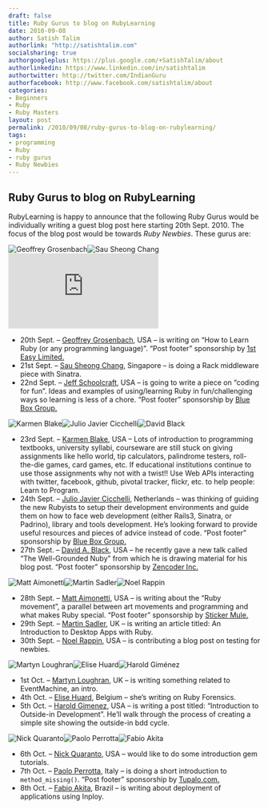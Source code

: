 ```yaml
---
draft: false
title: Ruby Gurus to blog on RubyLearning
date: 2010-09-08
author: Satish Talim
authorlink: "http://satishtalim.com"
socialsharing: true
authorgoogleplus: https://plus.google.com/+SatishTalim/about
authorlinkedin: https://www.linkedin.com/in/satishtalim
authortwitter: http://twitter.com/IndianGuru
authorfacebook: http://www.facebook.com/satishtalim/about
categories:
- Beginners
- Ruby
- Ruby Masters
layout: post
permalink: /2010/09/08/ruby-gurus-to-blog-on-rubylearning/
tags:
- programming
- Ruby
- ruby gurus
- Ruby Newbies
---
```

## Ruby Gurus to blog on RubyLearning

RubyLearning is happy to announce that the following Ruby Gurus would be
individually writing a guest blog post here starting 20th Sept. 2010.
The focus of the blog post would be towards *Ruby Newbies*. These gurus
are:<!--more-->

![Geoffrey
Grosenbach](https://topfunky.backpackit.com/thumbs/2653320/as/DSC02562.jpg "Geoffrey Grosenbach")![Sau
Sheong
Chang](http://www.rubylearning.com/images/sau.jpg "Sau Sheong Chang")![Jeff
Schoolcraft](http://www.gravatar.com/avatar.php?default=http://railsdeveloper.com/images/icons/user-flag-2.png&gravatar_id=196b781eef85b7ce609fd12234cc1f39&rating=G "Jeff Schoolcraft")

-   20th Sept. – [Geoffrey
    Grosenbach](http://rubylearning.com/blog/2010/09/20/how-to-learn-ruby-or-any-programming-language/),
    USA – is writing on “How to Learn Ruby (or any programming
    language)”. “Post footer” sponsorship by [1st Easy
    Limited.](http://www.1steasy.com/ruby-on-rails.htm)
-   21st Sept. – [Sau Sheong
    Chang](http://rubylearning.com/blog/2010/09/21/writing-modular-web-applications-with-rack/),
    Singapore – is doing a Rack middleware piece with Sinatra.
-   22nd Sept. – [Jeff
    Schoolcraft](http://rubylearning.com/blog/2010/09/22/14-ways-to-have-fun-coding-ruby/),
    USA – is going to write a piece on “coding for fun”. Ideas and
    examples of using/learning Ruby in fun/challenging ways so learning
    is less of a chore. “Post footer” sponsorship by [Blue Box
    Group.](http://www.blueboxgrp.com/?utm_source=rubylearning&utm_medium=blog&utm_campaign=rubylearning)

![Karmen
Blake](http://rubylearning.com/images/karmen.jpg "Karmen Blake")![Julio
Javier
Cicchelli](http://www.rubylearning.com/images/jjcicchelli.jpg "Julio Javier Cicchelli")![David
Black](http://www.rubylearning.com/images/david.jpg "David A. Black")

-   23rd Sept. – [Karmen
    Blake](http://rubylearning.com/blog/2010/09/23/incorporating-web-apis-to-spark-computer-programming-exercises/),
    USA – Lots of introduction to programming textbooks, university
    syllabi, courseware are still stuck on giving assignments like hello
    world, tip calculators, palindrome testers, roll-the-die games, card
    games, etc. If educational institutions continue to use those
    assignments why not with a twist!! Use Web APIs interacting with
    twitter, facebook, github, pivotal tracker, flickr, etc. to help
    people: Learn to Program.
-   24th Sept. – [Julio Javier
    Cicchelli](http://rubylearning.com/blog/2010/09/24/so-youre-new-to-ruby/),
    Netherlands – was thinking of guiding the new Rubyists to setup
    their development environments and guide them on how to face web
    development (either Rails3, Sinatra, or Padrino), library and tools
    development. He’s looking forward to provide useful resources and
    pieces of advice instead of code. “Post footer” sponsorship by [Blue
    Box
    Group.](http://www.blueboxgrp.com/?utm_source=rubylearning&utm_medium=blog&utm_campaign=rubylearning)
-   27th Sept. – [David A.
    Black](http://rubylearning.com/blog/2010/09/27/almost-everything-is-an-object-and-everything-is-almost-an-object/),
    USA – he recently gave a new talk called “The Well-Grounded Nuby”
    from which he is drawing material for his blog post. “Post footer”
    sponsorship by [Zencoder Inc.](http://zencoder.com/)

![Matt
Aimonetti](http://rubylearning.com/images/m_aimonetti.jpg "Matt Aimonetti")![Martin
Sadler](http://rubylearning.com/images/msadler125x125.jpg "Martin Sadler")![Noel
Rappin](http://rubylearning.com/images/new_head.jpg "Noel Rappin")

-   28th Sept. – [Matt
    Aimonetti](http://rubylearning.com/blog/2010/09/28/the-ruby-movement/),
    USA – is writing about the “Ruby movement”, a parallel between art
    movements and programming and what makes Ruby special. “Post footer”
    sponsorship by [Sticker Mule.](http://www.stickermule.com/)
-   29th Sept. – [Martin
    Sadler](http://rubylearning.com/blog/2010/09/29/an-introduction-to-desktop-apps-with-ruby/),
    UK – is writing an article titled: An Introduction to Desktop Apps
    with Ruby.
-   30th Sept. – [Noel
    Rappin](http://rubylearning.com/blog/2010/09/30/the-testing-mindset/),
    USA – is contributing a blog post on testing for newbies.

![Martyn
Loughran](http://rubylearning.com/images/martyn.jpg "Martyn Loughran")![Elise
Huard](http://rubylearning.com/images/pic1-125.jpg "Elise Huard")![Harold
Giménez](http://rubylearning.com/images/harold-125x125.jpg "Harold Giménez")

-   1st Oct. – [Martyn
    Loughran](http://rubylearning.com/blog/2010/10/01/an-introduction-to-eventmachine-and-how-to-avoid-callback-spaghetti/),
    UK – is writing something related to EventMachine, an intro.
-   4th Oct. – [Elise
    Huard](http://rubylearning.com/blog/2010/10/04/ruby-forensics/),
    Belgium – she’s writing on Ruby Forensics.
-   5th Oct. – [Harold
    Gimenez](http://rubylearning.com/blog/2010/10/05/outside-in-development/),
    USA – is writing a post titled: “Introduction to Outside-in
    Development”. He’ll walk through the process of creating a simple
    site showing the outside-in bdd cycle.

![Nick
Quaranto](http://en.gravatar.com/userimage/938917/6d1a54abf9a4ee9d6fd682c193ec2edc.png?size=125 "Nick Quaranto")![Paolo
Perrotta](http://rubylearning.com/images/PaoloPerrotta.jpg "Paolo Perrotta")![Fabio
Akita](http://www.rubylearning.com/images/akita.jpg "Fabio Akita")

-   6th Oct. – [Nick
    Quaranto](http://rubylearning.com/blog/2010/10/06/gem-sawyer-modern-day-ruby-warrior/),
    USA – would like to do some introduction gem tutorials.
-   7th Oct. – [Paolo
    Perrotta](http://rubylearning.com/blog/2010/10/07/do-you-know-rubys-chainsaw-method/),
    Italy – is doing a short introduction to `method_missing()`. “Post
    footer” sponsorship by [Tupalo.com.](http://tupalo.com/)
-   8th Oct. – [Fabio
    Akita](http://rubylearning.com/blog/2010/10/08/does-ror-deployment-deprive-you-of-your-sleep/),
    Brazil – is writing about deployment of applications using Inploy.

